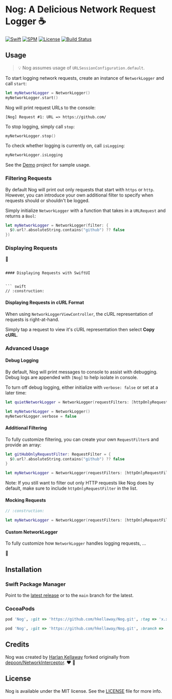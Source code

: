 # Nog: A Delicious Network Request Logger :coffee:

[![Swift](https://img.shields.io/badge/Swift-5.3-orange.svg)](https://swift.org/about/)
[![SPM](https://img.shields.io/badge/SPM-compatible-brightgreen.svg)](https://swift.org/package-manager/)
[![License](https://img.shields.io/badge/License-MIT-lightgray.svg)](https://raw.githubusercontent.com/hkellaway/Nog/main/LICENSE)
[![Build Status](https://github.com/hkellaway/Nog/actions/workflows/build.yml/badge.svg?branch=main)](https://github.com/hkellaway/Nog/actions)

## Usage

> :bulb: Nog assumes usage of `URLSessionConfiguration.default`.

To start logging network requests, create an instance of `NetworkLogger` and call `start`:

``` swift
let myNetworkLogger = NetworkLogger()
myNetworkLogger.start()
```

Nog will print request URLs to the console:

```
[Nog] Request #1: URL => https://github.com/
```

To stop logging, simply call `stop`:

``` swift
myNetworkLogger.stop()
```

To check whether logging is currently on, call `isLogging`:

``` swift
myNetworkLogger.isLogging
```

See the [Demo](/Demo) project for sample usage.

### Filtering Requests

By default Nog will print out only requests that start with `https` or `http`. However, you can introduce your own additional filter to specify when requests should or shouldn't be logged.

Simply initialize `NetworkLogger` with a function that takes in a `URLRequest` and returns a `Bool`:

``` swift
let myNetworkLogger = NetworkLogger(filter: {
  $0.url?.absoluteString.contains("github") ?? false
})
```

### Displaying Requests

:construction:

```

#### Displaying Requests with SwiftUI


``` swift
// :construction:
```

#### Displaying Requests in cURL Format

When using `NetworkLoggerViewController`, the cURL representation of requests is right-at-hand.

Simply tap a request to view it's cURL representation then select **Copy cURL**.

### Advanced Usage

#### Debug Logging

By default, Nog will print messages to console to assist with debugging. Debug logs are appended with `[Nog]` to help isolate in console.

To turn off debug logging, either initialize with `verbose: false` or set at a later time:

``` swift
let quietNetworkLogger = NetworkLogger(requestFilters: [httpOnlyRequestFilter], verbose: false)
```

``` swift
let myNetworkLogger = NetworkLogger()
myNetworkLogger.verbose = false
```

#### Additional Filtering

To fully customize filtering, you can create your own `RequestFilter`s and provide an array:

``` swift
let gitHubOnlyRequestFilter: RequestFilter = {
  $0.url?.absoluteString.contains("github") ?? false
}
```

``` swift
let myNetworkLogger = NetworkLogger(requestFilters: [httpOnlyRequestFilter, gitHubOnlyRequestFilter])

```

Note: If you still want to filter out only HTTP requests like Nog does by default, make sure to include `httpOnlyRequestFilter` in the list.

#### Mocking Requests

``` swift
// :construction:
```

``` swift
let myNetworkLogger = NetworkLogger(requestFilters: [httpOnlyRequestFilter], adapter: MyNogAdapter.shared)
```

#### Custom NetworkLogger

To fully customize how `NetworkLogger` handles logging requests, ...

:construction:

## Installation

### Swift Package Manager

Point to the [latest release](https://github.com/hkellaway/Nog/releases) or to the `main` branch for the latest.

### CocoaPods

```ruby
pod 'Nog', :git => 'https://github.com/hkellaway/Nog.git', :tag => 'x.x.x'
```

```ruby
pod 'Nog', :git => 'https://github.com/hkellaway/Nog.git', :branch => 'main'
```

## Credits

Nog was created by [Harlan Kellaway](http://hkellaway.github.io) forked originally from [depoon/NetworkInterceptor](https://github.com/depoon/NetworkInterceptor/releases/tag/0.0.8). :heart: :green_heart:

## License

Nog is available under the MIT license. See the [LICENSE](https://raw.githubusercontent.com/hkellaway/Nog/main/LICENSE) file for more info.
